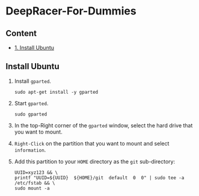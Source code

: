 # DeepRacer-For-Dummies

## **Content**

* [1. Install Ubuntu](#Install-Ubuntu)

## **Install Ubuntu**

1. Install `gparted`.

    ```terminal
    sudo apt-get install -y gparted
    ```

2. Start `gparted`.

    ```terminal
    sudo gparted
    ```

3. In the top-Right corner of the `gparted` window, select the hard drive that you want to mount.
4. `Right-Click` on the partition that you want to mount and select `information`.
5. Add this partition to your `HOME` directory as the `git` sub-directory:

    ```terminal
    UUID=xyz123 && \
    printf "UUID=${UUID}  ${HOME}/git  default  0  0" | sudo tee -a /etc/fstab && \
    sudo mount -a
    ```
